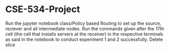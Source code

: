 # CSE-534-Project
Run the jupyter notebook class/Policy based Routing to set up the source, reciever and all intermediate nodes. 
Run the commands given after the 17th cell (the cell that installs servers at the receiver) in the respective terminals as said in the notebook to conduct experiment 1 and 2 successfully.
Delete slice
